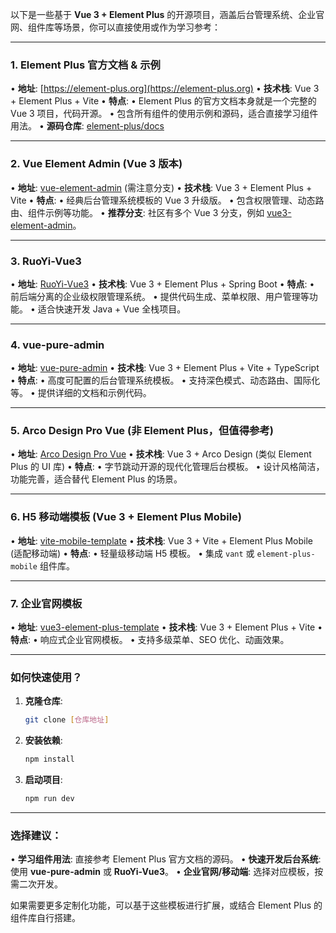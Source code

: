 以下是一些基于 **Vue 3 + Element Plus** 的开源项目，涵盖后台管理系统、企业官网、组件库等场景，你可以直接使用或作为学习参考：

---

### 1. **Element Plus 官方文档 & 示例**
• **地址**: [https://element-plus.org](https://element-plus.org)
• **技术栈**: Vue 3 + Element Plus + Vite
• **特点**:
• Element Plus 的官方文档本身就是一个完整的 Vue 3 项目，代码开源。
• 包含所有组件的使用示例和源码，适合直接学习组件用法。
• **源码仓库**: [element-plus/docs](https://github.com/element-plus/element-plus/tree/dev/docs)

---

### 2. **Vue Element Admin (Vue 3 版本)**
• **地址**: [vue-element-admin](https://github.com/PanJiaChen/vue-element-admin) (需注意分支)
• **技术栈**: Vue 3 + Element Plus + Vite
• **特点**:
• 经典后台管理系统模板的 Vue 3 升级版。
• 包含权限管理、动态路由、组件示例等功能。
• **推荐分支**: 社区有多个 Vue 3 分支，例如 [vue3-element-admin](https://github.com/llllhhh/vue3-element-admin)。

---

### 3. **RuoYi-Vue3**
• **地址**: [RuoYi-Vue3](https://github.com/yangzongzhuan/RuoYi-Vue3)
• **技术栈**: Vue 3 + Element Plus + Spring Boot
• **特点**:
• 前后端分离的企业级权限管理系统。
• 提供代码生成、菜单权限、用户管理等功能。
• 适合快速开发 Java + Vue 全栈项目。

---

### 4. **vue-pure-admin**
• **地址**: [vue-pure-admin](https://github.com/xiaoxian521/vue-pure-admin)
• **技术栈**: Vue 3 + Element Plus + Vite + TypeScript
• **特点**:
• 高度可配置的后台管理系统模板。
• 支持深色模式、动态路由、国际化等。
• 提供详细的文档和示例代码。

---

### 5. **Arco Design Pro Vue (非 Element Plus，但值得参考)**
• **地址**: [Arco Design Pro Vue](https://github.com/arco-design/arco-design-pro-vue)
• **技术栈**: Vue 3 + Arco Design (类似 Element Plus 的 UI 库)
• **特点**:
• 字节跳动开源的现代化管理后台模板。
• 设计风格简洁，功能完善，适合替代 Element Plus 的场景。

---

### 6. **H5 移动端模板 (Vue 3 + Element Plus Mobile)**
• **地址**: [vite-mobile-template](https://github.com/senchou/vite-mobile-template)
• **技术栈**: Vue 3 + Vite + Element Plus Mobile (适配移动端)
• **特点**:
• 轻量级移动端 H5 模板。
• 集成 `vant` 或 `element-plus-mobile` 组件库。

---

### 7. **企业官网模板**
• **地址**: [vue3-element-plus-template](https://github.com/jzfai/vue3-element-plus-template)
• **技术栈**: Vue 3 + Element Plus + Vite
• **特点**:
• 响应式企业官网模板。
• 支持多级菜单、SEO 优化、动画效果。

---

### 如何快速使用？
1. **克隆仓库**:
   ```bash
   git clone [仓库地址]
   ```
2. **安装依赖**:
   ```bash
   npm install
   ```
3. **启动项目**:
   ```bash
   npm run dev
   ```

---

### 选择建议：
• **学习组件用法**: 直接参考 Element Plus 官方文档的源码。
• **快速开发后台系统**: 使用 **vue-pure-admin** 或 **RuoYi-Vue3**。
• **企业官网/移动端**: 选择对应模板，按需二次开发。

如果需要更多定制化功能，可以基于这些模板进行扩展，或结合 Element Plus 的组件库自行搭建。
